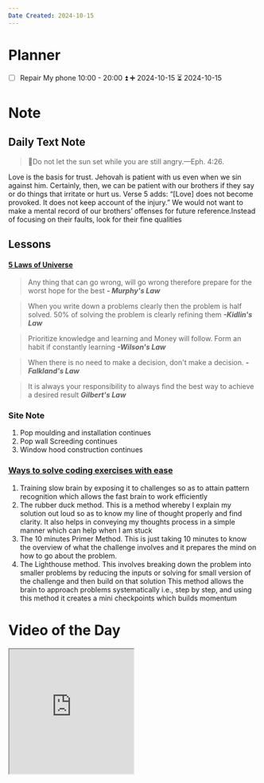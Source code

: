 ```yaml
---
Date Created: 2024-10-15
---
```

# Planner
- [ ] Repair My phone 10:00 - 20:00 ⏫ ➕ 2024-10-15 ⏳ 2024-10-15

# Note
## Daily Text Note 
> 
> 📓Do not let the sun set while you are still angry.​—Eph. 4:26.
> 

Love is the basis for trust. Jehovah is patient with us even when we sin against him. Certainly, then, we can be patient with our brothers if they say or do things that irritate or hurt us. Verse 5 adds: “[Love] does not become provoked. It does not keep account of the injury.” We would not want to make a mental record of our brothers’ offenses for future reference.Instead of focusing on their faults, look for their fine qualities

## Lessons
#### [5 Laws of Universe](https://www.instagram.com/reel/C-lvtiGx9fb/?igsh=MXJtZjViOTZlbmU0cg== )

> Any thing that can go wrong, will go wrong therefore prepare for the worst hope for the best 
>                        ***- Murphy's Law***

> When you write down a problems clearly then the problem is half solved. 50% of solving the problem is clearly refining them 
>                       ***-Kidlin's  Law***

> Prioritize knowledge and learning and Money will follow. Form an habit if constantly learning 
>                      ***-Wilson's Law***

> When there is no need to make a decision, don't make a decision. 
>                      ***-Falkland's Law***

> It is always your responsibility to always find the best way to achieve a desired result 
>                      ***Gilbert's Law***

### Site Note
1. Pop moulding and installation continues 
2. Pop wall Screeding continues 
3. Window hood construction continues 
### [Ways to solve coding exercises with ease](https://youtu.be/JdPw5UP57LE?si=GFSHjgbiiK4Dygez)
1. Training slow brain by exposing it to challenges so as to attain pattern recognition which allows the fast brain to work efficiently 
2. The rubber duck method. This is a method whereby I explain my solution out loud so as to know my line of thought properly and find clarity. It also helps in conveying my thoughts process in a simple manner which can help when I am stuck
3. The 10 minutes Primer Method. This is just taking 10 minutes to know the overview of what the challenge involves and it prepares the mind on how to go about the problem.
4. The Lighthouse method. This involves breaking down the problem into smaller problems by reducing the inputs or solving for small version of the challenge and then build on that solution This method allows the brain to approach problems systematically i.e., step by step, and using this method it creates a mini checkpoints which builds momentum
# Video of the Day

<iframe src="https://youtu.be/mw0LGzIKvoo?si=KN5lAC7yD7sXQ3Kl" width=250 height=250><\iframe>
